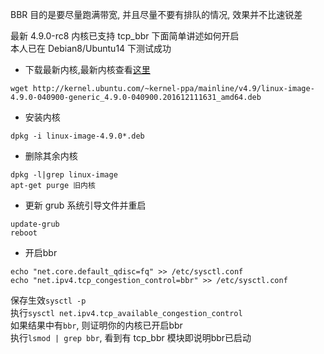 BBR 目的是要尽量跑满带宽, 并且尽量不要有排队的情况, 效果并不比速锐差

最新 4.9.0-rc8 内核已支持 tcp_bbr 下面简单讲述如何开启  
本人已在 Debian8/Ubuntu14 下测试成功  

- 下载最新内核,最新内核查看[这里](http://kernel.ubuntu.com/~kernel-ppa/mainline)  
```
wget http://kernel.ubuntu.com/~kernel-ppa/mainline/v4.9/linux-image-4.9.0-040900-generic_4.9.0-040900.201612111631_amd64.deb
```

- 安装内核
```
dpkg -i linux-image-4.9.0*.deb
```

-  删除其余内核
```
dpkg -l|grep linux-image 
apt-get purge 旧内核
```

- 更新 grub 系统引导文件并重启
```
update-grub
reboot
```

- 开启bbr
```
echo "net.core.default_qdisc=fq" >> /etc/sysctl.conf
echo "net.ipv4.tcp_congestion_control=bbr" >> /etc/sysctl.conf
```
保存生效`sysctl -p`  
执行`sysctl net.ipv4.tcp_available_congestion_control`  
如果结果中有`bbr`, 则证明你的内核已开启bbr  
执行`lsmod | grep bbr`, 看到有 tcp_bbr 模块即说明bbr已启动  